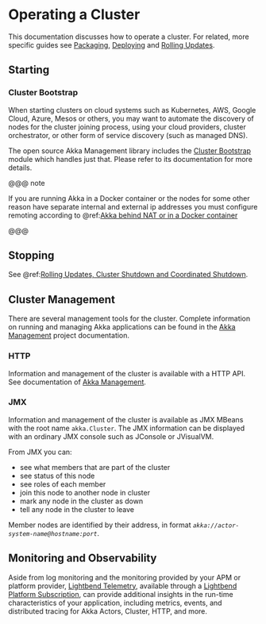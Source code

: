 # Operating a Cluster

This documentation discusses how to operate a cluster. For related, more specific guides
see [Packaging](packaging.md), [Deploying](deploying.md) and [Rolling Updates](rolling-updates.md).
 
## Starting 

### Cluster Bootstrap

When starting clusters on cloud systems such as Kubernetes, AWS, Google Cloud, Azure, Mesos or others,
you may want to automate the discovery of nodes for the cluster joining process, using your cloud providers,
cluster orchestrator, or other form of service discovery (such as managed DNS).

The open source Akka Management library includes the [Cluster Bootstrap](https://doc.akka.io/docs/akka-management/current/bootstrap/index.html)
module which handles just that. Please refer to its documentation for more details.

@@@ note
 
If you are running Akka in a Docker container or the nodes for some other reason have separate internal and
external ip addresses you must configure remoting according to @ref:[Akka behind NAT or in a Docker container](../remoting-artery.md#remote-configuration-nat-artery)

@@@
 
## Stopping 

See @ref:[Rolling Updates, Cluster Shutdown and Coordinated Shutdown](../additional/rolling-updates.md#cluster-shutdown).

## Cluster Management

There are several management tools for the cluster. 
Complete information on running and managing Akka applications can be found in 
the [Akka Management](https://doc.akka.io/docs/akka-management/current/) project documentation.

<a id="cluster-http"></a>
### HTTP

Information and management of the cluster is available with a HTTP API.
See documentation of [Akka Management](http://developer.lightbend.com/docs/akka-management/current/).

<a id="cluster-jmx"></a>
### JMX

Information and management of the cluster is available as JMX MBeans with the root name `akka.Cluster`.
The JMX information can be displayed with an ordinary JMX console such as JConsole or JVisualVM.

From JMX you can:

 * see what members that are part of the cluster
 * see status of this node
 * see roles of each member
 * join this node to another node in cluster
 * mark any node in the cluster as down
 * tell any node in the cluster to leave

Member nodes are identified by their address, in format *`akka://actor-system-name@hostname:port`*.

## Monitoring and Observability

Aside from log monitoring and the monitoring provided by your APM or platform provider, [Lightbend Telemetry](https://developer.lightbend.com/docs/telemetry/current/instrumentations/akka/akka.html),
available through a [Lightbend Platform Subscription](https://www.lightbend.com/lightbend-platform-subscription),
can provide additional insights in the run-time characteristics of your application, including metrics, events,
and distributed tracing for Akka Actors, Cluster, HTTP, and more.
